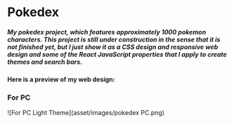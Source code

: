 # Pokedex
##### My pokedex project, which features approximately 1000 pokemon characters. This project is still under construction in the sense that it is not finished yet, but I just show it as a CSS design and responsive web design and some of the React JavaScript properties that I apply to create themes and search bars.
#### Here is a preview of my web design:
### For PC 
![For PC Light Theme](asset/images/pokedex PC.png)
